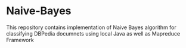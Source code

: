 # Naive-Bayes
This repository contains implementation of Naive Bayes algorithm for classifying DBPedia documnets using local Java as well as Mapreduce Framework
